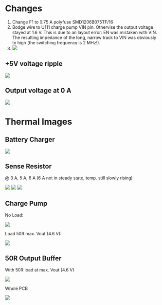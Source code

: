 # Changes

1. Change F1 to 0.75 A polyfuse SMD1206B075TF/16
2. Bodge wire to U111 charge pump VIN pin. Othervise the output voltage stayed at 1.6 V. This is due to an layout error: EN was mistaken with VIN. The resulting impedance of the long, narrow track to VIN was obviously to high (the switching frequency is 2 MHz!).
3. ![](img/U111_fix.JPG)

## +5V voltage ripple

![](scope/SDS2504X_Plus_PNG_23.png)

## Output voltage at 0 A

![](scope/SDS2504X_Plus_PNG_24.png)

# Thermal Images

## Battery Charger

![](img/IRI_20230831_150342.jpg)

## Sense Resistor

@ 3 A, 5 A, 6 A (6 A not in steady state, temp. still slowly rising)

![](img/IRI_20230831_151020.jpg) ![](img/IRI_20230901_131541.jpg) ![](img/IRI_20230901_131411.jpg)

## Charge Pump

No Load:

![](img/IRI_20230831_151045.jpg)

Load 50R max. Vout (4.6 V):

![](img/IRI_20230831_155653.jpg)

## 50R Output Buffer

With 50R load at max. Vout (4.6 V)

![](img/IRI_20230831_155546.jpg)

Whole PCB

![](img/IRI_20230831_155638.jpg)

